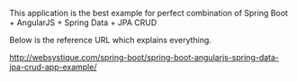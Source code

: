 This application is the best example for perfect combination of 
Spring Boot + AngularJS + Spring Data + JPA CRUD


Below is the reference URL which explains everything.

http://websystique.com/spring-boot/spring-boot-angularjs-spring-data-jpa-crud-app-example/
